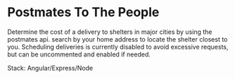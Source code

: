 # Postmates To The People

Determine the cost of a delivery to shelters in major cities by using the postmates api.  search  by your home address to locate the shelter closest to you.  Scheduling deliveries is currently disabled to avoid excessive requests, but can be uncommented and enabled if needed.


Stack: Angular/Express/Node
